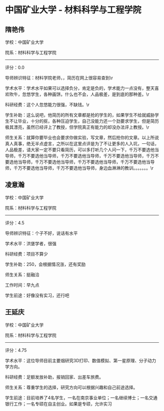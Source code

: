 # 中国矿业大学 - 材料科学与工程学院

## 隋艳伟

学校：中国矿业大学

院系：材料科学与工程学院

* * *

评分：0.0

导师辨识特征：材料学院老师，，简历在网上很容易查到\r

学术水平：学术水平如果可以选择负分，肯定是负的，学术能力一点没有，整天喜欢吹牛，忽悠学生，各种画饼。什么也不会，人品极差，是到底的那种差。\r

科研经费：这个人忽悠能力很强，不缺钱。\r

学生补助：这么说吧，他简历的所有文章都是抢的学生的，如果学生不给就威胁学生不让毕业，十分的抠，各种压迫学生，自己没能力还一个劲要求学生，但是简历极其漂亮，虽然已经评上了教授，但学院真正有能力的却没办法评上教授。\r

师生关系：就算你要毕业也会要求你做实验，写文章，然后抢你的文章。以上所说真人真事，绝无半点虚言，之所以在这里点评是为了不让更多的人入坑，一句话，人品极差，请大家一定不要只看简历，可以多打听几个人问一下，千万不要选他当导师，千万不要选他当导师，千万不要选他当导师，千万不要选他当导师，千万不要选他当导师，千万不要选他当导师，千万不要选他当导师，千万不要选他当导师，千万不要选他当导师，千万不要选他当导师，身边血淋淋的教训。。。。。。。\r

## 凌意瀚

学校：中国矿业大学

院系：材料科学与工程学院

* * *

评分：4.5

导师辨识特征：个子不好，说话有水平

学术水平：洪堡学者，很强

科研经费：项目不算少

学生补助：250，会根据情况涨，还有奖励

师生关系：挺融洽

工作时间：早九点

学生前途：好像没有实习，还行吧

## 王延庆

学校：中国矿业大学

院系：材料科学与工程学院

* * *

评分：4.75

学术水平：这位导师目前主要烟研究3D打印、数值模拟、第一星原理、分子动力学方向。

科研经费：足额发放补助，报销回家、出差车旅费。

师生关系：尊重学生的选择，研究方向可以根据兴趣和自己前途选择。

学生前途：目前培养了4名学生，一名在南京事业单位；一名继续博士；一名交通银行工作；一名专硕在自主创业。如果是专硕，允许实习